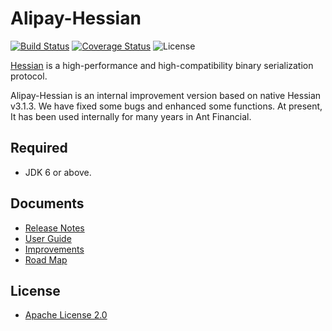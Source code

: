 # Alipay-Hessian

[![Build Status](https://travis-ci.org/alipay/alipay-hessian.svg?branch=master)](https://travis-ci.org/alipay/alipay-hessian)
[![Coverage Status](https://codecov.io/gh/alipay/alipay-hessian/branch/master/graph/badge.svg)](https://codecov.io/gh/alipay/alipay-hessian)
![License](https://img.shields.io/badge/license-Apache--2.0-green.svg)

[Hessian](http://hessian.caucho.com/#Java) is a high-performance and high-compatibility binary serialization protocol.

Alipay-Hessian is an internal improvement version based on native Hessian v3.1.3. We have fixed some bugs and enhanced some functions. At present, It has been used internally for many years in Ant Financial. 

## Required
 - JDK 6 or above.

## Documents
 - [Release Notes](https://github.com/alipay/alipay-hessian/wiki/ReleaseNotes)
 - [User Guide](https://github.com/alipay/alipay-hessian/wiki/UserGuide)
 - [Improvements](https://github.com/alipay/alipay-hessian/wiki/Improvements)
 - [Road Map](https://github.com/alipay/alipay-hessian/wiki/RoadMap)

## License
 - [Apache License 2.0](https://github.com/alipay/alipay-hessian/blob/master/LICENSE)
